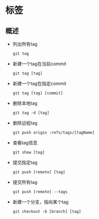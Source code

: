 # 标签

## 概述

+ 列出所有tag

  ```shell
  git tag
  ```

+ 新建一个tag在当前commit

  ```shell
  git tag [tag]
  ```

+ 新建一个tag在指定commit

  ```shell
  git tag [tag] [commit]
  ```

+ 删除本地tag

  ```shell
  git tag -d [tag]
  ```

+ 删除远程tag

  ```shell
  git push origin :refs/tags/[tagName]
  ```

+ 查看tag信息

  ```shell
  git show [tag]
  ```

+ 提交指定tag

  ```shell
  git push [remote] [tag]
  ```

+ 提交所有tag

  ```shell
  git push [remote] --tags
  ```

+ 新建一个分支，指向某个tag

  ```shell
  git checkout -b [branch] [tag]
  ```

